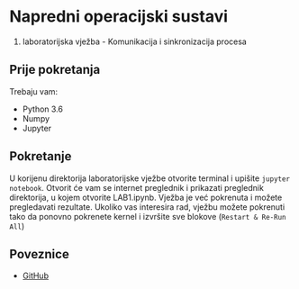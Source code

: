 # Napredni operacijski sustavi

1. laboratorijska vježba - Komunikacija i sinkronizacija procesa


## Prije pokretanja

Trebaju vam:

- Python 3.6
- Numpy
- Jupyter


## Pokretanje

U korijenu direktorija laboratorijske vježbe otvorite terminal i upišite `jupyter notebook`. Otvorit će vam se internet preglednik i prikazati preglednik direktorija, u kojem otvorite LAB1.ipynb. Vježba je već pokrenuta i možete pregledavati rezultate. Ukoliko vas interesira rad, vježbu možete pokrenuti tako da ponovno pokrenete kernel i izvršite sve blokove (`Restart & Re-Run All`)


## Poveznice

- [GitHub](https://github.com/Yalfoosh/NOS/tree/master/LAB1)
